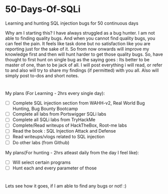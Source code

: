 # 50-Days-Of-SQLi
Learning and hunting SQL injection bugs for 50 continuous days 

Why am I starting this?
I have always struggled as a bug hunter. I am not able to finding quality bugs. And when you cannot find quality bugs, you can feel the pain. It feels like task done but no satisfaction like you are reporting just for the sake of it. So from now onwards will improve my knowledge first and then will hunt harder to get those quality bugs. So, have thought to first hunt on single bug as the saying goes : Its better to be master of one, than to be jack of all. I will post everything i will read, or refer to and also will try to share my findings (if permitted) with you all. Also will simply post to-dos and short notes. 

# 

My plans (For Learning - 2hrs every single day):
- [ ] Complete SQL injection section from WAHH-v2, Real World Bug Hunting, Bug Bounty Bootcamp
- [ ] Complete all labs from Portswigger SQLi labs
- [ ] Complete all SQLi labs from TryHackMe 
- [ ] Complete/Read writeups of HackTheBox, Root-me labs
- [ ] Read the book : SQL Injection Attack and Defense
- [ ] Read writeups/vlogs related to SQL injection
- [ ] Do other labs (from Github)

My plans(For hunting - 2hrs atleast daily from the day I feel like):
- [ ]  Will select certain programs
- [ ]  Hunt each and every parameter of those

#

Lets see how it goes, if I am able to find any bugs or not! :) 

